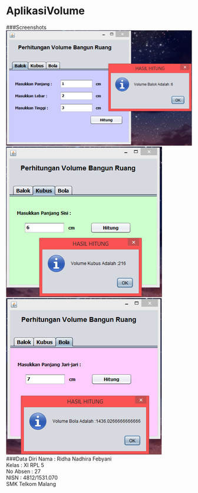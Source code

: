 # AplikasiVolume
###Screenshots
![alt text](https://github.com/ridhanadhirafebyani/AplikasiVolume/blob/master/vol1.PNG)<br>
![alt text](https://github.com/ridhanadhirafebyani/AplikasiVolume/blob/master/vol2.PNG)<br>
![alt text](https://github.com/ridhanadhirafebyani/AplikasiVolume/blob/master/vol3.PNG)<br>
###Data Diri
Nama : Ridha Nadhira Febyani<br>
Kelas : XI RPL 5<br>
No Absen : 27<br>
NISN : 4812/1531.070<br>
SMK Telkom Malang
